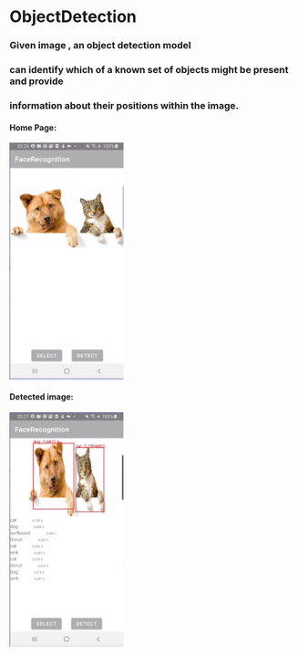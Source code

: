 # ObjectDetection

### Given image , an object detection model
### can identify which of a known set of objects might be present and provide 
### information about their positions within the image.


#### Home Page:

<img src="https://github.com/Nathan770/ObjectDetection/blob/master/main.png" width="200" />

#### Detected image:

<img src="https://github.com/Nathan770/ObjectDetection/blob/master/detected.png" width="200" />
